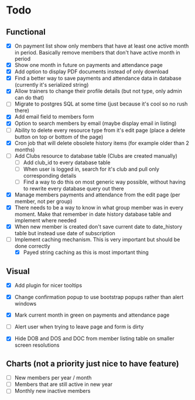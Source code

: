 Todo
====================================

Functional
------------------------------------
- [x] On payment list show only members that have at least one active month in period.
      Basically remove members that don't have active month in period
- [x] Show one month in future on payments and attendance page
- [x] Add option to display PDF documents instead of only download
- [x] Find a better way to save payments and attendance data in database
    (currently it's serialized string)
- [x] Allow trainers to change their profile details (but not type, only admin can do that)
- [ ] Migrate to postgres SQL at some time (just because it's cool so no rush there)
- [x] Add email field to members form
- [x] Option to search members by email (maybe display email in listing)
- [ ] Ability to delete every resource type from it's edit page (place a delete button on top or bottom of the page)
- [x] Cron job that will delete obsolete history items (for example older than 2 months)
- [ ] Add Clubs resource to database table (Clubs are created manually)
    - [ ] Add club_id to every database table
    - [ ] When user is logged in, search for it's club and pull only corresponding details
    - [ ] Find a way to do this on most generic way possible, without having to rewrite every database query out there
- [x] Manage members payments and attendance from the edit page (per member, not per group)
- [x] There needs to be a way to know in what group member was in every moment. 
      Make that remember in date history database table and implement where needed
- [x] When new member is created don't save current date to date_history table but instead use date of subscription
- [ ] Implement caching mechanism. This is very important but should be done correctly
    - [x] Payed string caching as this is most important thing

Visual
------------------------------------
- [x] Add plugin for nicer tooltips
- [x] Change confirmation popup to use bootstrap popups rather than alert windows
- [x] Mark current month in green on payments and attendance page
- [ ] Alert user when trying to leave page and form is dirty
- [x] Hide DOB and DOS and DOC from member listing table on smaller screen resolutions


Charts (not a priority just nice to have feature)
------------------------------------
- [ ] New members per year / month
- [ ] Members that are still active in new year
- [ ] Monthly new inactive members
